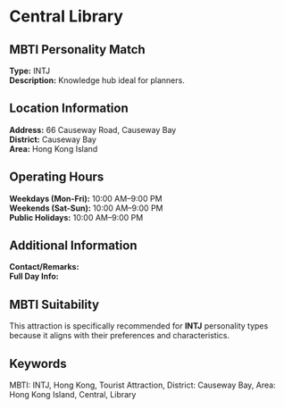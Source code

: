 # Central Library

## MBTI Personality Match
**Type:** INTJ  
**Description:** Knowledge hub ideal for planners.

## Location Information
**Address:** 66 Causeway Road, Causeway Bay  
**District:** Causeway Bay  
**Area:** Hong Kong Island

## Operating Hours
**Weekdays (Mon-Fri):** 10:00 AM–9:00 PM  
**Weekends (Sat-Sun):** 10:00 AM–9:00 PM  
**Public Holidays:** 10:00 AM–9:00 PM

## Additional Information
**Contact/Remarks:**   
**Full Day Info:** 

## MBTI Suitability
This attraction is specifically recommended for **INTJ** personality types because it aligns with their preferences and characteristics.

## Keywords
MBTI: INTJ, Hong Kong, Tourist Attraction, District: Causeway Bay, Area: Hong Kong Island, Central, Library
